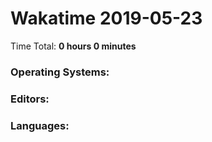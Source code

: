 # Wakatime 2019-05-23

Time Total: **0 hours 0 minutes**

### Operating Systems:

### Editors:

### Languages:

